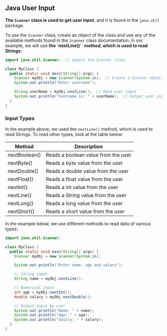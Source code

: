 ## Java User Input

**The `Scanner` class is used to get user input**, and it is found in the `java.util` package.

To use the `Scanner` class, create an object of the class and use any of the available methods found in the `Scanner` class documentation. In our example, we will use **the `nextLine()`` method, which is used to read Strings**:

```java
import java.util.Scanner;  // Import the Scanner class

class MyClass {
  public static void main(String[] args) {
    Scanner myObj = new Scanner(System.in);  // Create a Scanner object
    System.out.println("Enter username");

    String userName = myObj.nextLine();  // Read user input
    System.out.println("Username is: " + userName);  // Output user input 
  }
}
```

### Input Types

In the example above, we used the `nextLine()` method, which is used to read Strings. To read other types, look at the table below:

Method	|Description
--------|-----------------
nextBoolean()	|Reads a boolean value from the user
nextByte()	|Reads a byte value from the user
nextDouble()	|Reads a double value from the user
nextFloat()	|Reads a float value from the user
nextInt()	|Reads a int value from the user
nextLine()	|Reads a String value from the user
nextLong()	|Reads a long value from the user
nextShort()	|Reads a short value from the user

In the example below, we use different methods to read data of various types:

```java
import java.util.Scanner;

class MyClass {
  public static void main(String[] args) {
    Scanner myObj = new Scanner(System.in);

    System.out.println("Enter name, age and salary");

    // String input
    String name = myObj.nextLine();

    // Numerical input
    int age = myObj.nextInt();
    double salary = myObj.nextDouble();

    // Output input by user
    System.out.println("Name: " + name); 
    System.out.println("Age: " + age); 
    System.out.println("Salary: " + salary); 
  }
}
```